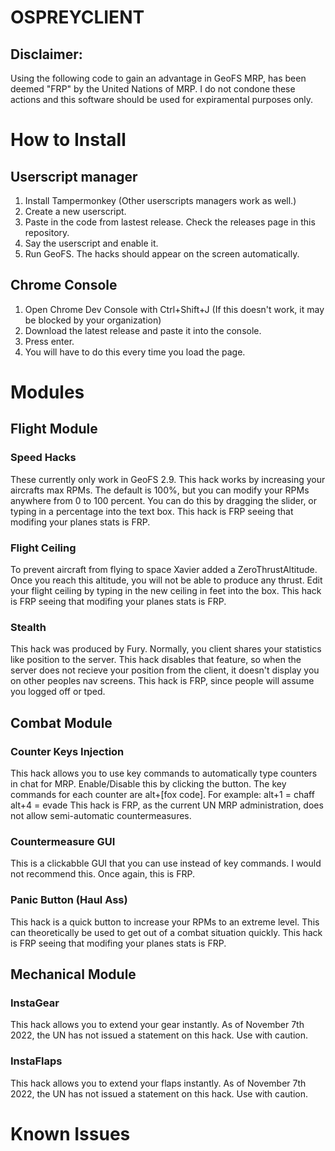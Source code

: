 # OSPREYCLIENT
## Disclaimer:
Using the following code to gain an advantage in GeoFS MRP, has been deemed "FRP" by the United Nations of MRP.
I do not condone these actions and this software should be used for expiramental purposes only.

# How to Install
## Userscript manager
1. Install Tampermonkey (Other userscripts managers work as well.)
2. Create a new userscript.
3. Paste in the code from lastest release. Check the releases page in this repository.
4. Say the userscript and enable it.
5. Run GeoFS. The hacks should appear on the screen automatically.

## Chrome Console
1. Open Chrome Dev Console with Ctrl+Shift+J (If this doesn't work, it may be blocked by your organization)
2. Download the latest release and paste it into the console.
3. Press enter.
4. You will have to do this every time you load the page.

# Modules
## Flight Module
### Speed Hacks
These currently only work in GeoFS 2.9. This hack works by increasing your aircrafts max RPMs.
The default is 100%, but you can modify your RPMs anywhere from 0 to 100 percent.
You can do this by dragging the slider, or typing in a percentage into the text box.
This hack is FRP seeing that modifing your planes stats is FRP.

### Flight Ceiling
To prevent aircraft from flying to space Xavier added a ZeroThrustAltitude. Once you reach this altitude, you will not be able to produce any thrust.
Edit your flight ceiling by typing in the new ceiling in feet into the box.
This hack is FRP seeing that modifing your planes stats is FRP.

### Stealth
This hack was produced by Fury.
Normally, you client shares your statistics like position to the server. This hack disables that feature, so when the server does not recieve your position from the client,
it doesn't display you on other peoples nav screens. This hack is FRP, since people will assume you logged off or tped.

## Combat Module
### Counter Keys Injection
This hack allows you to use key commands to automatically type counters in chat for MRP.
Enable/Disable this by clicking the button.
The key commands for each counter are alt+[fox code].
For example:
alt+1 = chaff
alt+4 = evade
This hack is FRP, as the current UN MRP administration, does not allow semi-automatic countermeasures.

### Countermeasure GUI
This is a clickabble GUI that you can use instead of key commands. I would not recommend this.
Once again, this is FRP.

### Panic Button (Haul Ass)
This hack is a quick button to increase your RPMs to an extreme level. This can theoretically be used to get out of a combat situation quickly.
This hack is FRP seeing that modifing your planes stats is FRP.

## Mechanical Module
### InstaGear
This hack allows you to extend your gear instantly.
As of November 7th 2022, the UN has not issued a statement on this hack. Use with caution.

### InstaFlaps
This hack allows you to extend your flaps instantly.
As of November 7th 2022, the UN has not issued a statement on this hack. Use with caution.

# Known Issues
